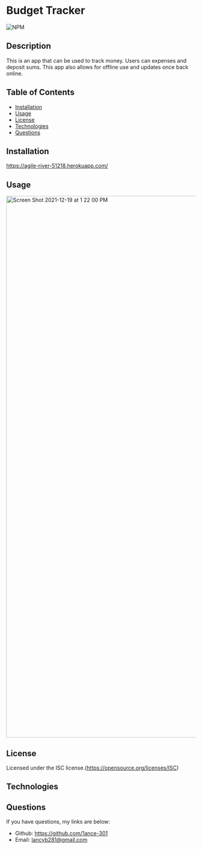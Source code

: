 # Budget Tracker

  ![NPM](https://img.shields.io/npm/l/glob?style=flat-square)

  ## Description
  This is an app that can be used to track money. Users can expenses and deposit sums. This app also allows for offline use and updates once back online.

  ## Table of Contents
  * [Installation](#installation)
  * [Usage](#usage)
  * [License](#license)
  * [Technologies](#technologies)
  * [Questions](#questions)

  ## Installation
  https://agile-river-51218.herokuapp.com/

  ## Usage
  <img width="1439" alt="Screen Shot 2021-12-19 at 1 22 00 PM" src="https://user-images.githubusercontent.com/87950314/146686627-305a8c35-2fe8-4bcb-b7d9-  b0a4d2e5c2d3.png">

  ## License
  Licensed under the ISC license.(https://opensource.org/licenses/ISC)

  ## Technologies

  ## Questions
  If you have questions, my links are below:
  - Github: https://github.com/1ance-301
  - Email: lancyb281@gmail.com
